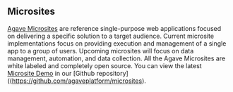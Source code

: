 ## Microsites

[Agave Microsites](https://github.com/agaveplatform/microsites) are reference single-purpose web applications focused on delivering a specific solution to a target audience. Current microsite implementations focus on providing execution and management of a single app to a group of users. Upcoming microsites will focus on data management, automation, and data collection. All the Agave Microsites are white labeled and completely open source. You can view the latest [Microsite Demo](https://agaveplatform.github.io/microsites/web/) in our [Github repository]((https://github.com/agaveplatform/microsites).
